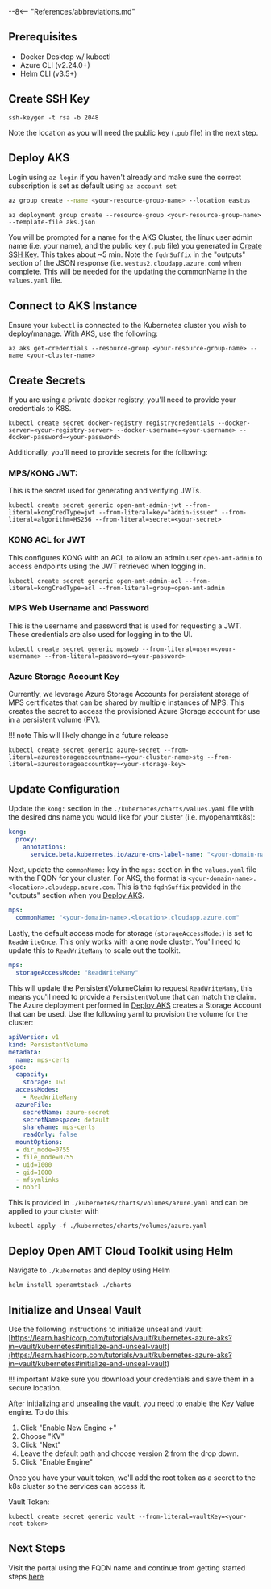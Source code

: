 --8<-- "References/abbreviations.md"
## Prerequisites

- Docker Desktop w/ kubectl
- Azure CLI (v2.24.0+)
- Helm CLI (v3.5+)

## Create SSH Key
```
ssh-keygen -t rsa -b 2048
```
Note the location as you will need the public key (`.pub` file) in the next step. 

## Deploy AKS

Login using `az login` if you haven't already and make sure the correct subscription is set as default using `az account set`
``` bash
az group create --name <your-resource-group-name> --location eastus
```

```
az deployment group create --resource-group <your-resource-group-name> --template-file aks.json
```
You will be prompted for a name for the AKS Cluster, the linux user admin name (i.e. your name), and the public key (`.pub` file) you generated in [Create SSH Key](#create-ssh-key). This takes about ~5 min. Note the `fqdnSuffix` in the "outputs" section of the JSON response (i.e. `westus2.cloudapp.azure.com`) when complete. This will be needed for the updating the commonName in the `values.yaml` file.

## Connect to AKS Instance

Ensure your `kubectl` is connected to the Kubernetes cluster you wish to deploy/manage. With AKS, use the following: 

```
az aks get-credentials --resource-group <your-resource-group-name> --name <your-cluster-name>
```

## Create Secrets 

If you are using a private docker registry, you'll need to provide your credentials to K8S. 
```
kubectl create secret docker-registry registrycredentials --docker-server=<your-registry-server> --docker-username=<your-username> --docker-password=<your-password>
```

Additionally, you'll need to provide secrets for the following:

### MPS/KONG JWT:

This is the secret used for generating and verifying JWTs.

```
kubectl create secret generic open-amt-admin-jwt --from-literal=kongCredType=jwt --from-literal=key="admin-issuer" --from-literal=algorithm=HS256 --from-literal=secret=<your-secret>
```
### KONG ACL for JWT

This configures KONG with an ACL to allow an admin user `open-amt-admin` to access endpoints using the JWT retrieved when logging in.
```
kubectl create secret generic open-amt-admin-acl --from-literal=kongCredType=acl --from-literal=group=open-amt-admin
```

### MPS Web Username and Password
This is the username and password that is used for requesting a JWT. These credentials are also used for logging in to the UI.
```
kubectl create secret generic mpsweb --from-literal=user=<your-username> --from-literal=password=<your-password>
```

### Azure Storage Account Key 
Currently, we leverage Azure Storage Accounts for persistent storage of MPS certificates that can be shared by multiple instances of MPS. This creates the secret to access the provisioned Azure Storage account for use in a persistent volume (PV).

!!! note 
    This will likely change in a future release

```
kubectl create secret generic azure-secret --from-literal=azurestorageaccountname=<your-cluster-name>stg --from-literal=azurestorageaccountkey=<your-storage-key>
```


## Update Configuration

Update the `kong:` section in the `./kubernetes/charts/values.yaml` file with the desired dns name you would like for your cluster (i.e. myopenamtk8s):

``` yaml
kong:
  proxy:
    annotations:
      service.beta.kubernetes.io/azure-dns-label-name: "<your-domain-name>"
```

Next, update the `commonName:` key in the `mps:` section in the `values.yaml` file with the FQDN for your cluster. For AKS, the format is `<your-domain-name>.<location>.cloudapp.azure.com`. This is the `fqdnSuffix` provided in the "outputs" section when you [Deploy AKS](#deploy-aks).

``` yaml
mps:
  commonName: "<your-domain-name>.<location>.cloudapp.azure.com"
```

Lastly, the default access mode for storage (`storageAccessMode:`) is set to `ReadWriteOnce`. This only works with a one node cluster. You'll need to update this to `ReadWriteMany` to scale out the toolkit.

``` yaml
mps:
  storageAccessMode: "ReadWriteMany"
```

This will update the PersistentVolumeClaim to request `ReadWriteMany`, this means you'll need to provide a `PersistentVolume` that can match the claim. The Azure deployment performed in [Deploy AKS](#deploy-aks) creates a Storage Account that can be used. Use the following yaml to provision the volume for the cluster:

```yaml
apiVersion: v1
kind: PersistentVolume
metadata:
  name: mps-certs
spec:
  capacity:
    storage: 1Gi
  accessModes:
    - ReadWriteMany
  azureFile:
    secretName: azure-secret
    secretNamespace: default
    shareName: mps-certs
    readOnly: false
  mountOptions:
  - dir_mode=0755
  - file_mode=0755
  - uid=1000
  - gid=1000
  - mfsymlinks
  - nobrl
```
This is provided in `./kubernetes/charts/volumes/azure.yaml` and can be applied to your cluster with 

```
kubectl apply -f ./kubernetes/charts/volumes/azure.yaml
```

## Deploy Open AMT Cloud Toolkit using Helm

Navigate to `./kubernetes` and deploy using Helm 
```
helm install openamtstack ./charts
```

## Initialize and Unseal Vault

Use the following instructions to initialize unseal and vault:  [https://learn.hashicorp.com/tutorials/vault/kubernetes-azure-aks?in=vault/kubernetes#initialize-and-unseal-vault](https://learn.hashicorp.com/tutorials/vault/kubernetes-azure-aks?in=vault/kubernetes#initialize-and-unseal-vault)


!!! important 
    Make sure you download your credentials and save them in a secure location.

After initializing and unsealing the vault, you need to enable the Key Value engine.
To do this:

  1. Click "Enable New Engine +"
  2. Choose "KV"
  3. Click "Next"
  4. Leave the default path and choose version 2 from the drop down. 
  5. Click "Enable Engine"

Once you have your vault token, we'll add the root token as a secret to the k8s cluster so the services can access it.

Vault Token:
```
kubectl create secret generic vault --from-literal=vaultKey=<your-root-token>
```

## Next Steps

Visit the portal using the FQDN name and continue from getting started steps [here](https://open-amt-cloud-toolkit.github.io/docs/1.3/General/loginToRPS/)

